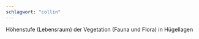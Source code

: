 ```yaml
---
schlagwort: "collin"
---
```

Höhenstufe (Lebensraum) der Vegetation (Fauna und Flora) in Hügellagen

